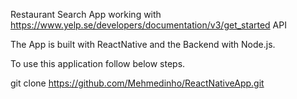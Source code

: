 Restaurant Search App working with https://www.yelp.se/developers/documentation/v3/get_started API

The App is built with ReactNative and the Backend with Node.js. 

To use this application follow below steps.

git clone https://github.com/Mehmedinho/ReactNativeApp.git

